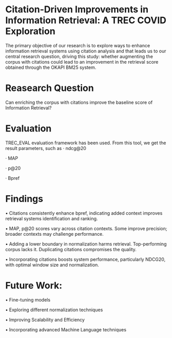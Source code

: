 # Citation-Driven Improvements in Information Retrieval: A TREC COVID Exploration

The primary objective of our research is to explore ways to enhance information retrieval systems using 
citation analysis and that leads us to our central research question, driving this study: whether 
augmenting the corpus with citations could lead to an improvement in the retrieval score obtained 
through the OKAPI BM25 system. 

# Reasearch Question
Can enriching the corpus with citations improve the baseline score of Information Retrieval?

# Evaluation 
TREC_EVAL evaluation framework has been used.
From this tool, we get the result parameters, such as
·        ndcg@20 

·        MAP 

·        p@20

·        Bpref

# Findings
•	Citations consistently enhance bpref, indicating added context improves retrieval systems identification and ranking.

•	MAP, p@20 scores vary across citation contexts. Some improve precision; broader contexts may challenge performance.

•	Adding a lower boundary in normalization harms retrieval. Top-performing corpus lacks it. Duplicating citations compromises the quality.

•	Incorporating citations boosts system performance, particularly NDCG20, with optimal window size and normalization.


# Future Work: 
•	Fine-tuning models

•	Exploring different normalization techniques

•	Improving Scalability and Efficiency

•	Incorporating advanced Machine Language techniques



